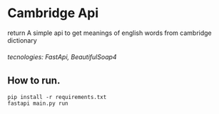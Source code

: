 Cambridge Api
=============
  return
A simple api to get meanings of english words from cambridge dictionary

###### tecnologies: FastApi, BeautifulSoap4 
  
## How to run.

    pip install -r requirements.txt
    fastapi main.py run

## 
